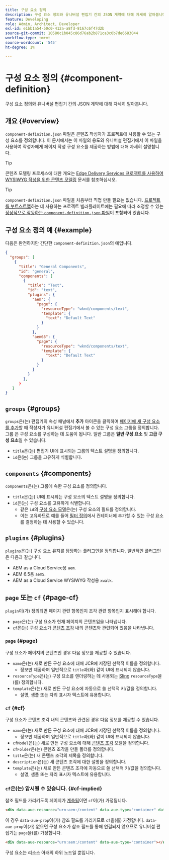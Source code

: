 ```yaml
---
title: 구성 요소 정의
description: 구성 요소 정의와 유니버설 편집기 간의 JSON 계약에 대해 자세히 알아봅니다.
feature: Developing
role: Admin, Architect, Developer
exl-id: e1bb1a54-50c0-412a-a8fd-8167c6f47d2b
source-git-commit: 10580c1b045c86d76ab2b871ca3c0b7de6683044
workflow-type: tm+mt
source-wordcount: '545'
ht-degree: 1%

---
```


# 구성 요소 정의 {#component-definition}

구성 요소 정의와 유니버설 편집기 간의 JSON 계약에 대해 자세히 알아봅니다.

## 개요 {#overview}

`component-definition.json` 파일은 콘텐츠 작성자가 프로젝트에 사용할 수 있는 구성 요소를 정의합니다. 이 문서에서는 이 파일의 용도와 유니버설 편집기에서 이 파일을 사용하여 작성자에게 페이지 작성 구성 요소를 제공하는 방법에 대해 자세히 설명합니다.

>[!TIP]
>
>콘텐츠 모델링 프로세스에 대한 개요는 [Edge Delivery Services 프로젝트를 사용하여 WYSIWYG 작성을 위한 콘텐츠 모델링](/help/edge/wysiwyg-authoring/content-modeling.md) 문서를 참조하십시오.

>[!TIP]
>
>`component-definition.json` 파일을 처음부터 직접 만들 필요는 없습니다. [프로젝트를 부트스트랩](/help/edge/wysiwyg-authoring/edge-dev-getting-started.md)하는 데 사용하는 프로젝트 빌러플레이트에는 필요에 따라 조정할 수 있는 [정상적으로 작동하는 `component-definition.json` 파일](https://github.com/adobe-rnd/aem-boilerplate-xwalk/blob/main/component-definition.json)이 포함되어 있습니다.

## 구성 요소 정의 예 {#example}

다음은 완전하지만 간단한 `component-definition.json`의 예입니다.

```json
{
  "groups": [
    {
      "title": "General Components",
      "id": "general",
      "components": [
        {
          "title": "Text",
          "id": "text",
          "plugins": {
            "aem": {
              "page": {
                "resourceType": "wknd/components/text",
                "template": {
                  "text": "Default Text"
                }
              }
            },
            "aem65": {
              "page": {
                "resourceType": "wknd/components/text",
                "template": {
                  "text": "Default Text"
                }
              }
            }
          }
        },
      }
   ]
}
```

## `groups` {#groups}

`groups`은(는) 편집기의 속성 패널에서 **추가** 아이콘을 클릭하여 [페이지에 새 구성 요소를 추가](/help/sites-cloud/authoring/universal-editor/authoring.md#adding-components)할 때 작성자가 유니버설 편집기에서 볼 수 있는 구성 요소 그룹을 정의합니다. 그룹 은 구성 요소를 구성하는 데 도움이 됩니다. 일반 그룹은 **일반 구성 요소** 및 **고급 구성 요소**&#x200B;일 수 있습니다.

* `title`은(는) 편집기 UI에 표시되는 그룹의 텍스트 설명을 정의합니다.
* `id`은(는) 그룹을 고유하게 식별합니다.

## `components` {#components}

`components`은(는) 그룹에 속한 구성 요소를 정의합니다.

* `title`은(는) UI에 표시되는 구성 요소의 텍스트 설명을 정의합니다.
* `id`은(는) 구성 요소를 고유하게 식별합니다.
   * 같은 `id`의 [구성 요소 모델](/help/implementing/universal-editor/field-types.md#model-structure)은(는) 구성 요소의 필드를 정의합니다.
   * 이는 고유하므로 예를 들어 [필터 정의](/help/implementing/universal-editor/filtering.md)에서 컨테이너에 추가할 수 있는 구성 요소를 결정하는 데 사용할 수 있습니다.

## `plugins` {#plugins}

`plugins`은(는) 구성 요소 유지를 담당하는 플러그인을 정의합니다. 일반적인 플러그인은 다음과 같습니다.

* AEM as a Cloud Service용 `aem`.
* AEM 6.5용 `aem5`.
* AEM as a Cloud Service WYSIWYG 작성용 `xwalk`.

## `page` 또는 `cf` {#page-cf}

`plugin`이(가) 정의되면 페이지 관련 항목인지 조각 관련 항목인지 표시해야 합니다.

* `page`은(는) 구성 요소가 현재 페이지의 콘텐츠임을 나타냅니다.
* `cf`은(는) 구성 요소가 [콘텐츠 조각](/help/assets/content-fragments/content-fragments.md) 내의 콘텐츠와 관련되어 있음을 나타냅니다.

### `page` {#page}

구성 요소가 페이지의 콘텐츠인 경우 다음 정보를 제공할 수 있습니다.

* `name`은(는) 새로 만든 구성 요소에 대해 JCR에 저장된 선택적 이름을 정의합니다.
   * 정보만 제공하며 일반적으로 `title`과(와) 같이 UI에 표시되지 않습니다.
* `resourceType`은(는) 구성 요소를 렌더링하는 데 사용되는 [Sling](/help/implementing/developing/introduction/sling-cheatsheet.md) `resourceType`을(를) 정의합니다.
* `template`은(는) 새로 만든 구성 요소에 자동으로 쓸 선택적 키/값을 정의합니다.
   * 설명, 샘플 또는 자리 표시자 텍스트에 유용합니다.

### `cf` {#cf}

구성 요소가 콘텐츠 조각 내의 콘텐츠와 관련된 경우 다음 정보를 제공할 수 있습니다.

* `name`은(는) 새로 만든 구성 요소에 대해 JCR에 저장된 선택적 이름을 정의합니다.
   * 정보만 제공하며 일반적으로 `title`과(와) 같이 UI에 표시되지 않습니다.
* `cfModel`은(는) 새로 만든 구성 요소에 대해 [콘텐츠 조각](/help/assets/content-fragments/content-fragments-models.md) 모델을 정의합니다.
* `cfFolder`은(는) 콘텐츠 조각을 만들 폴더를 정의합니다.
* `title`은(는) 새 콘텐츠 조각의 제목을 정의합니다.
* `description`은(는) 새 콘텐츠 조각에 대한 설명을 정의합니다.
* `template`은(는) 새로 만든 콘텐츠 조각에 자동으로 쓸 선택적 키/값을 정의합니다.
   * 설명, 샘플 또는 자리 표시자 텍스트에 유용합니다.

### `cf`은(는) 암시될 수 있습니다. {#cf-implied}

참조 필드를 가리키도록 페이지가 [계측됨](/help/implementing/universal-editor/getting-started.md#instrument-page)이면 `cf`이(가) 가정됩니다.

```html
<div data-aue-resource="urn:aem:/content" data-aue-type="container" data-aue-prop="field"></div>
```

이 경우 `data-aue-prop`이(가) 참조 필드를 가리키므로 `cf`을(를) 가정합니다. `data-aue-prop`이(가) 없으면 구성 요소가 참조 필드를 통해 연결되지 않으므로 유니버설 편집기는 `page`을(를) 가정합니다.

```html
<div data-aue-resource="urn:aem:/content" data-aue-type="container"></div>
```

구성 요소는 리소스 아래의 하위 노드일 뿐입니다.
